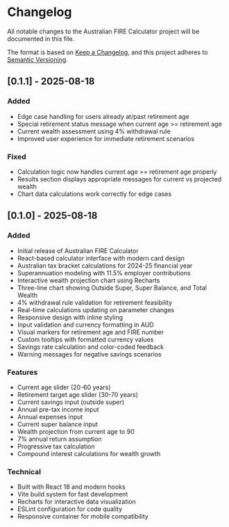 # Changelog

All notable changes to the Australian FIRE Calculator project will be documented in this file.

The format is based on [Keep a Changelog](https://keepachangelog.com/en/1.0.0/),
and this project adheres to [Semantic Versioning](https://semver.org/spec/v2.0.0.html).

## [0.1.1] - 2025-08-18

### Added
- Edge case handling for users already at/past retirement age
- Special retirement status message when current age >= retirement age
- Current wealth assessment using 4% withdrawal rule
- Improved user experience for immediate retirement scenarios

### Fixed
- Calculation logic now handles current age >= retirement age properly
- Results section displays appropriate messages for current vs projected wealth
- Chart data calculations work correctly for edge cases

## [0.1.0] - 2025-08-18

### Added
- Initial release of Australian FIRE Calculator
- React-based calculator interface with modern card design
- Australian tax bracket calculations for 2024-25 financial year
- Superannuation modeling with 11.5% employer contributions
- Interactive wealth projection chart using Recharts
- Three-line chart showing Outside Super, Super Balance, and Total Wealth
- 4% withdrawal rule validation for retirement feasibility
- Real-time calculations updating on parameter changes
- Responsive design with inline styling
- Input validation and currency formatting in AUD
- Visual markers for retirement age and FIRE number
- Custom tooltips with formatted currency values
- Savings rate calculation and color-coded feedback
- Warning messages for negative savings scenarios

### Features
- Current age slider (20-60 years)
- Retirement target age slider (30-70 years)
- Current savings input (outside super)
- Annual pre-tax income input
- Annual expenses input
- Current super balance input
- Wealth projection from current age to 90
- 7% annual return assumption
- Progressive tax calculation
- Compound interest calculations for wealth growth

### Technical
- Built with React 18 and modern hooks
- Vite build system for fast development
- Recharts for interactive data visualization
- ESLint configuration for code quality
- Responsive container for mobile compatibility